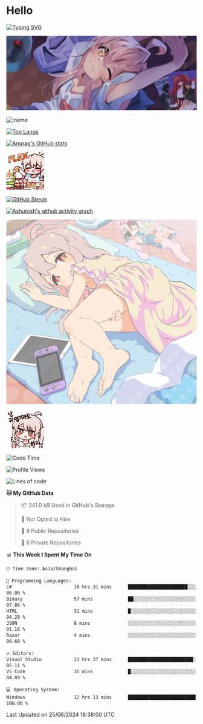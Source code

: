 # Hello

[![Typing SVG](https://readme-typing-svg.demolab.com?font=Fira+Code&pause=1000&color=F78FDE&width=435&lines=%E6%AC%A2%E8%BF%8E%E5%A4%A7%E4%BD%AC%E6%9D%A5%E8%AE%BF0v0)](https://git.io/typing-svg)

![bg.webp](bg.webp)

![:name](https://count.getloli.com/get/@hk416?theme=rule34)

[![Top Langs](https://github-readme-stats.vercel.app/api/top-langs/?username=qq583044063qq&locale=cn&hide=javascript,html,css&theme=tokyonight)](https://github.com/anuraghazra/github-readme-stats)

[![Anurag's GitHub stats](https://github-readme-stats.vercel.app/api?username=qq583044063qq&count_private=true&show_icons=true&locale=cn&theme=tokyonight)](https://github.com/anuraghazra/github-readme-stats)

![baimeng.png](mahiro_flex.png)

[![GitHub Streak](https://streak-stats.demolab.com/?user=qq583044063qq&locale=zh_Hans&theme=tokyonight)](https://git.io/streak-stats)

[![Ashutosh's github activity graph](https://github-readme-activity-graph.vercel.app/graph?username=qq583044063qq&theme=tokyo-night)](https://github.com/ashutosh00710/github-readme-activity-graph)

![mahiroshuiyi.jpg](assets/mahiroshuiyi.jpg)

![baimeng.png](mahiro.png)
<!--START_SECTION:waka-->
![Code Time](http://img.shields.io/badge/Code%20Time-945%20hrs%2058%20mins-blue)

![Profile Views](http://img.shields.io/badge/Profile%20Views-0-blue)

![Lines of code](https://img.shields.io/badge/From%20Hello%20World%20I%27ve%20Written-905.0%20thousand%20lines%20of%20code-blue)

**🐱 My GitHub Data** 

> 📦 241.0 kB Used in GitHub's Storage 
 > 
> 🚫 Not Opted to Hire
 > 
> 📜 8 Public Repositories 
 > 
> 🔑 6 Private Repositories 
 > 
📊 **This Week I Spent My Time On** 

```text
🕑︎ Time Zone: Asia/Shanghai

💬 Programming Languages: 
C#                       10 hrs 31 mins      ██████████████████████░░░   86.00 % 
Binary                   57 mins             ██░░░░░░░░░░░░░░░░░░░░░░░   07.86 % 
HTML                     31 mins             █░░░░░░░░░░░░░░░░░░░░░░░░   04.28 % 
JSON                     8 mins              ░░░░░░░░░░░░░░░░░░░░░░░░░   01.16 % 
Razor                    4 mins              ░░░░░░░░░░░░░░░░░░░░░░░░░   00.68 % 

🔥 Editors: 
Visual Studio            11 hrs 37 mins      ████████████████████████░   95.11 % 
VS Code                  35 mins             █░░░░░░░░░░░░░░░░░░░░░░░░   04.89 % 

💻 Operating System: 
Windows                  12 hrs 13 mins      █████████████████████████   100.00 % 
```


 Last Updated on 25/06/2024 18:38:00 UTC
<!--END_SECTION:waka-->
